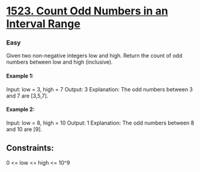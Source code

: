 
# [1523. Count Odd Numbers in an Interval Range](https://leetcode.com/problems/count-odd-numbers-in-an-interval-range/)
### Easy

Given two non-negative integers low and high. Return the count of odd numbers between low and high (inclusive).


#### Example 1:
Input: low = 3, high = 7
Output: 3
Explanation: The odd numbers between 3 and 7 are [3,5,7].

#### Example 2:
Input: low = 8, high = 10
Output: 1
Explanation: The odd numbers between 8 and 10 are [9].

## Constraints:
0 <= low <= high <= 10^9